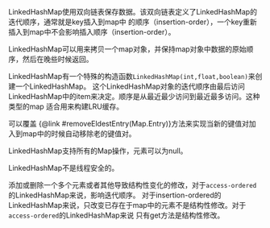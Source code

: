 LinkedHashMap使用双向链表保存数据。该双向链表定义了LinkedHashMap的迭代顺序，通常就是key插入到map中
的顺序（insertion-order），一个key重新插入到map中不会影响插入顺序（insertion-order）。

LinkedHashMap可以用来拷贝一个map对象，并保持map对象中数据的原始顺序，然后在晚些时候返回。

LinkedHashMap有一个特殊的构造函数`LinkedHashMap(int,float,boolean)`来创建一个LinkedHashMap。
这个LinkedHashMap对象的迭代顺序由最后访问LinkedHashMap中的item来决定。顺序是从最近最少访问到最近最多访问。这种类型的map
适合用来构建LRU缓存。

可以覆盖 {@link #removeEldestEntry(Map.Entry)}方法来实现当新的键值对加入到map中的时候自动移除老的键值对。

LinkedHashMap支持所有的Map操作，元素可以为null。

LinkedHashMap不是线程安全的。

添加或删除一个多个元素或者其他导致结构性变化的修改，对于`access-ordered`的LinkedHashMap来说，影响迭代顺序。
对于insertion-ordered的LinkedHashMap来说，只改变已存在于map中的元素不是结构性修改。对于`access-ordered`的LinkedHashMap来说
只有get方法是结构性修改。
